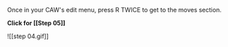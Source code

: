 
Once in your CAW's edit menu, press R TWICE to get to the moves section. 

**Click for [[Step 05]]**

![[step 04.gif]]